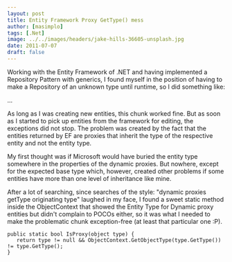 ```yaml
---
layout: post
title: Entity Framework Proxy GetType() mess
author: [masimplo]
tags: [.Net]
image: ../../images/headers/jake-hills-36605-unsplash.jpg
date: 2011-07-07
draft: false
---
```


Working with the Entity Framework of .NET and having implemented a Repository Pattern with generics, I found myself in the position of having to make a Repository of an unknown type until runtime, so I did something like:

...

As long as I was creating new entities, this chunk worked fine. But as soon as I started to pick up entities from the framework for editing, the exceptions did not stop. The problem was created by the fact that the entities returned by EF are proxies that inherit the type of the respective entity and not the entity type.

My first thought was if Microsoft would have buried the entity type somewhere in the properties of the dynamic proxies. But nowhere, except for the expected base type which, however, created other problems if some entities have more than one level of inheritance like mine.

After a lot of searching, since searches of the style: "dynamic proxies getType originating type" laughed in my face, I found a sweet static method inside the ObjectContext that showed the Entity Type for Dynamic proxy entities but didn't complain to POCOs either, so it was what I needed to make the problematic chunk exception-free (at least that particular one :P).

```
public static bool IsProxy(object type) {
   return type != null && ObjectContext.GetObjectType(type.GetType()) != type.GetType();
}
```
